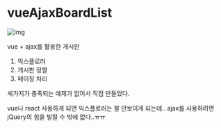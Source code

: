 # vueAjaxBoardList  

![img](https://github.com/MaHyuna/vueAlaxBoardList/blob/master/img.PNG?raw=true)


vue + ajax를 활용한 게시판

1. 익스플로러
2. 게시판 정렬
3. 페이징 처리

세가지가 충족되는 예제가 없어서 직접 만들었다.

vue나 react 사용하게 되면 익스플로러는 잘 안보이게 되는데..
ajax를 사용하려면 jQuery의 힘을 빌릴 수 밖에 없다..ㅠㅠ 
